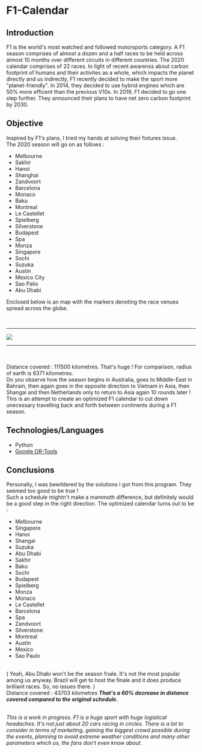 # F1-Calendar

<h2>Introduction</h2>
F1 is the world's most watched and followed motorsports category. A F1 season comprises of almost a dozen and a half races to be held across almost 10 months over different circuits in different countries. The 2020 calendar comprises of 22 races.
In light of recent awarenss about carbon footprint of humans and their activites as a whole, which impacts the planet directly and us indirectly, F1 recently decided to make the sport more "planet-friendly". In 2014, they decided to use hybrid engines which are 50% more efficent than the previous V10s.
In 2019, F1 decided to go one step further. They announced their plans to have net zero carbon footprint by 2030.

<h2>Objective</h2>
Inspired by F1's plans, I tried my hands at solving their fixtures issue. 
<br>
The 2020 season will go on as follows :<br>

<ul type="disc">
  <li>Melbourne</li>
  <li>Sakhir</li>
  <li>Hanoi</li>
  <li>Shanghai</li>
  <li>Zandvoort</li>
  <li>Barcelona</li>
  <li>Monaco</li>
  <li>Baku</li>
  <li>Montreal</li>
  <li>Le Castellet</li>
  <li>Spielberg</li>
  <li>Silverstone</li>
  <li>Budapest</li>
  <li>Spa</li>
  <li>Monza</li>
  <li>Singapore</li>
  <li>Sochi</li>
  <li>Suzuka</li>
  <li>Austin</li>
  <li>Mexico City</li>
  <li>Sao Palio</li>
  <li>Abu Dhabi</li>
  </ul>

<p>Enclosed below is an map with the markers denoting the race venues spread across the globe.</p>
<br>
<hr>
<img src = "F1-Calendar/image.PNG">
<hr>
<br>

  <br>
Distance covered : 111500 kilometres. That's huge ! For comparison, radius of earth is 6371 kilometres.<br>
Do you observe how the season begins in Australia, goes to Middle-East in Bahrain, then again goes in the opposite direction to Vietnam in Asia, then Shangai and then Netherlands only to return to Asia again 10 rounds later !<br>
This is an attempt to create an optimized F1 calendar to cut down unecessary travelling back and forth between continents during a F1 season. 


<h2>Technologies/Languages</h2>
<ul type="disc">
  <li>Python</li>
  <li><a href="https://developers.google.com/optimization" target="_blank">Google OR-Tools</a></li>
  </ul>

<h2>Conclusions</h2>
Personally, I was bewildered by the solutions I got from this program. They seemed too good to be true !  <br>
Such a schedule mightn't make a mammoth difference, but definitely would be a good step in the right direction. The optimized calendar turns out to be : <br>
<ul type="disc">
<li>Melbourne</li>
<li>Singapore</li>
<li>Hanoi</li>
<li>Shangai</li>
<li>Suzuka</li>
<li>Abu Dhabi</li>
<li>Sakhir</li>
<li>Baku</li>
<li>Sochi</li>
<li>Budapest</li>
<li>Spielberg</li>
<li>Monza</li>
<li>Monaco</li>
<li>Le Castellet</li>
<li>Barcelona</li>
<li>Spa</li>
<li>Zandvoort</li>
<li>Silverstone</li>
<li>Montreal</li>
<li>Austin</li>
<li>Mexico</li>
<li>Sao Paulo</li>
  </ul>
<br>  
( Yeah, Abu Dhabi won't be the season fnale. It's not the most popular among us anyway. Brazil will get to host the finale and it does produce brilliant races. So, no issues there. )<br>
Distance covered : 43703 kilometres
<b><i>That's a 60% decrease in distance covered compared to the original schedule.</i></b><br>
<br>

<i>This is a work in progress. F1 is a huge sport with huge logistical headaches. It's not just about 20 cars racing in circles. There is a lot to consider in terms of marketing, gaining the biggest crowd possible during the events, planning to avoid extreme weather conditions and many other parameters which us, the fans don't even know about.</i>
  


